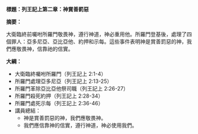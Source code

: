 **標題：列王記上第二章：神賞善罰惡**

**摘要：**

大衛臨終前囑咐所羅門敬畏神，遵行神道，神必重用他。所羅門登基後，處理了四個罪人：亞多尼亞、亞比亞他、約押和示每。這些事件表明神是賞善罰惡的神，我們應敬畏神，信靠祂的信實。

**大綱：**

* 大衛臨終囑咐所羅門（列王記上 2:1-4）
* 所羅門處理亞多尼亞（列王記上 2:13-25）
* 所羅門革除亞比亞他祭司職（列王記上 2:26-27）
* 所羅門殺死約押（列王記上 2:28-34）
* 所羅門處死示每（列王記上 2:36-46）
* 講員總結：
    * 神是賞善罰惡的神，我們應敬畏神。
    * 我們應信靠神的信實，遵行神道，神必使用我們。